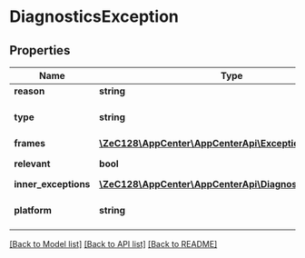 # DiagnosticsException

## Properties
Name | Type | Description | Notes
------------ | ------------- | ------------- | -------------
**reason** | **string** | Reason of the exception | [optional] 
**type** | **string** | Type of the exception (NSSomethingException, NullPointerException) | [optional] 
**frames** | [**\ZeC128\AppCenter\AppCenterApi\ExceptionFrames[]**](ExceptionFrames.md) | frames of the excetpion | 
**relevant** | **bool** | relevant exception (crashed) | [optional] 
**inner_exceptions** | [**\ZeC128\AppCenter\AppCenterApi\DiagnosticsException[]**](DiagnosticsException.md) |  | [optional] 
**platform** | **string** | SDK/Platform this thread is beeing generated from | [optional] 

[[Back to Model list]](../README.md#documentation-for-models) [[Back to API list]](../README.md#documentation-for-api-endpoints) [[Back to README]](../README.md)


